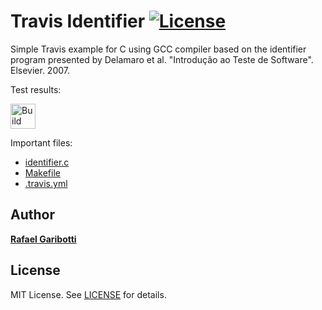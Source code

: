 Travis Identifier [![License][license-img]][license-url]
=
Simple Travis example for C using GCC compiler based on the identifier program presented by Delamaro et al. "Introdução ao Teste de Software". Elsevier. 2007.

Test results:

[<img alt="Build Status" src="https://travis-ci.com/rebcris92/TCS.svg?branch=main" height="40">][travis-url]

Important files:

* [identifier.c](identifier.c)
* [Makefile](Makefile)
* [.travis.yml](.travis.yml)


Author
------
[**Rafael Garibotti**](https://br.linkedin.com/in/rafaelgaribotti)


License
-------
MIT License. See [LICENSE](LICENSE) for details.

[main-url]: https://github.com/rebcris92/TCS
[readme-url]: https://github.com/rebcris92/TCS/blob/main/README.md
[license-url]: https://github.com/rebcris92/TCS/blob/main/LICENSE
[license-img]: https://img.shields.io/github/license/rsp/travis-hello-modern-cpp.svg
[travis-url]: https://travis-ci.org/rebcris92/TCS
[travis-img]: https://travis-ci.org/rebcris92/TCS.svg?branch=master
[github-follow-url]: https://github.com/rebcris92
